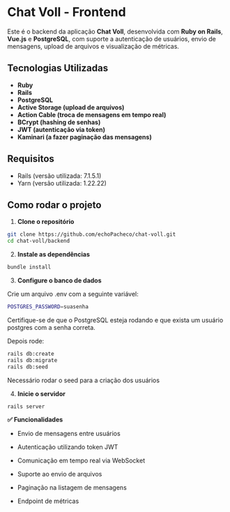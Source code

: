 # Chat Voll - Frontend

Este é o backend da aplicação **Chat Voll**, desenvolvida com **Ruby on Rails**, **Vue.js** e **PostgreSQL**, com suporte a autenticação de usuários, envio de mensagens, upload de arquivos e visualização de métricas.

## Tecnologias Utilizadas

- **Ruby**
- **Rails**
- **PostgreSQL**
- **Active Storage (upload de arquivos)**
- **Action Cable (troca de mensagens em tempo real)**
- **BCrypt (hashing de senhas)**
- **JWT (autenticação via token)**
- **Kaminari (a fazer paginação das mensagens)**


## Requisitos

- Rails (versão utilizada: 7.1.5.1)
- Yarn (versão utilizada: 1.22.22)

## Como rodar o projeto

1. **Clone o repositório**

```bash
git clone https://github.com/echoPacheco/chat-voll.git
cd chat-voll/backend
```
2. **Instale as dependências**
```bash
bundle install
```

3. **Configure o banco de dados**

Crie um arquivo .env com a seguinte variável:
```bash
POSTGRES_PASSWORD=suasenha
```
Certifique-se de que o PostgreSQL esteja rodando e que exista um usuário postgres com a senha correta.

Depois rode:
```bash
rails db:create
rails db:migrate
rails db:seed
```
Necessário rodar o seed para a criação dos usuários

4. **Inicie o servidor**
```bash
rails server
```

**✅ Funcionalidades**

- Envio de mensagens entre usuários

- Autenticação utilizando token JWT

- Comunicação em tempo real via WebSocket

- Suporte ao envio de arquivos

- Paginação na listagem de mensagens

- Endpoint de métricas